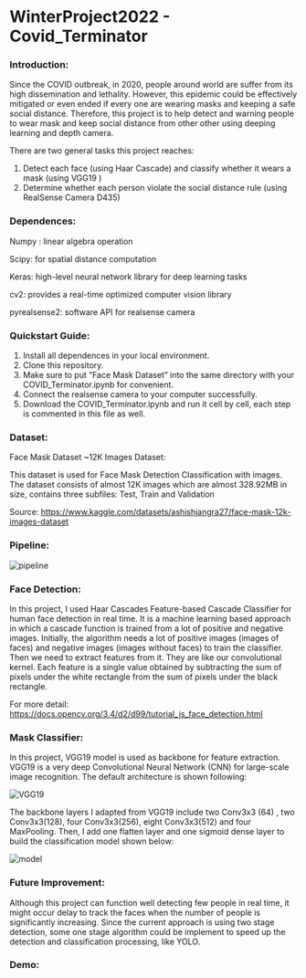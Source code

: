 # WinterProject2022 - Covid_Terminator

### Introduction:

Since the COVID outbreak, in 2020, people around world are suffer from its high dissemination and lethality. However, this epidemic could be effectively mitigated or even ended if every one are wearing masks and keeping a safe social distance. Therefore, this project is to help detect and warning people to wear mask and keep social distance from other other using deeping learning and depth camera.

There are two general tasks this project reaches:

1. Detect each face (using Haar Cascade) and classify whether it wears a mask (using VGG19 )
2. Determine whether each person violate the social distance rule (using RealSense Camera D435)



### Dependences: 

Numpy : linear algebra operation

Scipy: for spatial distance computation

Keras:  high-level neural network library for deep learning tasks

cv2: provides a real-time optimized computer vision library

pyrealsense2: software API for realsense camera



### Quickstart Guide:

1. Install all dependences in your local environment.
2. Clone this repository.
3. Make sure to put “Face Mask Dataset” into the same directory with your COVID_Terminator.ipynb for convenient.
4. Connect the realsense camera to your computer successfully.
5. Download the COVID_Terminator.ipynb and run it cell by cell, each step is commented in this file as well.



### Dataset:

Face Mask Dataset ~12K Images Dataset:

This dataset is used for Face Mask Detection Classification with images. The dataset consists of almost 12K images which are almost 328.92MB in size, contains three subfiles: Test, Train and Validation

Source: https://www.kaggle.com/datasets/ashishjangra27/face-mask-12k-images-dataset



### Pipeline:

![pipeline](/home/jameszhz/Desktop/ME499/WinterProject2022/pipeline.jpg)



### Face Detection:

In this project, I used Haar Cascades Feature-based Cascade Classifier for human face detection in real time. It is a machine learning based approach in which a cascade function is trained from a lot of positive and negative images. Initially, the algorithm needs a lot of positive images (images of faces) and negative images (images without faces) to train the classifier. Then we need to extract features from it. They are like our convolutional kernel. Each feature is a single value obtained by subtracting the sum of pixels under the white rectangle from the sum of pixels under the black rectangle.

For more detail: https://docs.opencv.org/3.4/d2/d99/tutorial_js_face_detection.html



### Mask Classifier:

In this project, VGG19 model is used as backbone for feature extraction. VGG19 is a very deep Convolutional Neural Network (CNN) for large-scale image recognition. The default architecture is shown following: 

![VGG19](/home/jameszhz/Desktop/ME499/WinterProject2022/VGG19.png)

The backbone layers I adapted from VGG19 include two Conv3x3 (64) , two Conv3x3(128), four Conv3x3(256), eight Conv3x3(512) and four MaxPooling. Then, I add one flatten layer and one sigmoid dense layer to build the classification model shown below:

![model](/home/jameszhz/Desktop/ME499/WinterProject2022/model.png)



### Future Improvement:

Although this project can function well detecting few people in real time, it might occur delay to track the faces when the number of people is significantly increasing. Since the current approach is using two stage detection, some one stage algorithm could be implement to speed up the detection and classification processing, like YOLO.



### Demo:



 